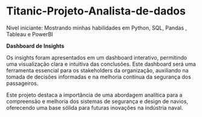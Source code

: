 # Titanic-Projeto-Analista-de-dados
 Nivel iniciante: Mostrando minhas habilidades em Python, SQL, Pandas , Tableau e PowerBI

**Dashboard de Insights**

Os insights foram apresentados em um dashboard interativo, permitindo uma visualização clara e intuitiva das conclusões. Este dashboard será uma ferramenta essencial para os stakeholders da organização, auxiliando na tomada de decisões informadas e na melhoria contínua da segurança dos passageiros.

Este projeto destaca a importância de uma abordagem analítica para a compreensão e melhoria dos sistemas de segurança e design de navios, oferecendo uma base sólida para futuras inovações na indústria naval.
